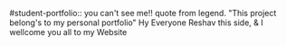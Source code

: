 #student-portfolio::
you can't see me!!
quote from legend.
"This project belong's to my personal portfolio"
Hy Everyone Reshav this side,
& I wellcome you all to my Website